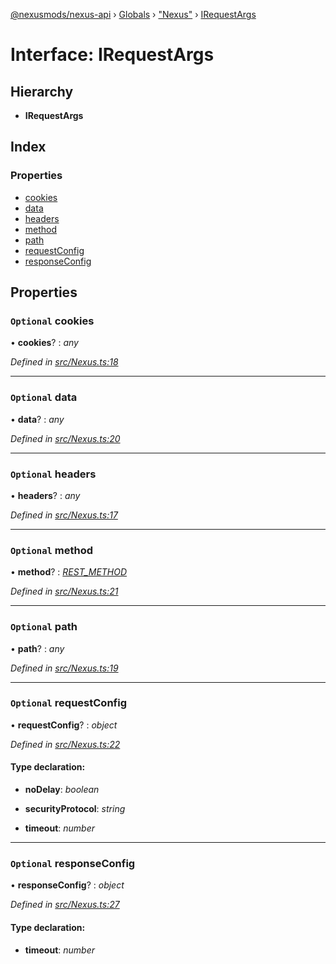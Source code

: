[@nexusmods/nexus-api](../README.md) › [Globals](../globals.md) › ["Nexus"](../modules/_nexus_.md) › [IRequestArgs](_nexus_.irequestargs.md)

# Interface: IRequestArgs

## Hierarchy

* **IRequestArgs**

## Index

### Properties

* [cookies](_nexus_.irequestargs.md#optional-cookies)
* [data](_nexus_.irequestargs.md#optional-data)
* [headers](_nexus_.irequestargs.md#optional-headers)
* [method](_nexus_.irequestargs.md#optional-method)
* [path](_nexus_.irequestargs.md#optional-path)
* [requestConfig](_nexus_.irequestargs.md#optional-requestconfig)
* [responseConfig](_nexus_.irequestargs.md#optional-responseconfig)

## Properties

### `Optional` cookies

• **cookies**? : *any*

*Defined in [src/Nexus.ts:18](https://github.com/Nexus-Mods/node-nexus-api/blob/3265db7/src/Nexus.ts#L18)*

___

### `Optional` data

• **data**? : *any*

*Defined in [src/Nexus.ts:20](https://github.com/Nexus-Mods/node-nexus-api/blob/3265db7/src/Nexus.ts#L20)*

___

### `Optional` headers

• **headers**? : *any*

*Defined in [src/Nexus.ts:17](https://github.com/Nexus-Mods/node-nexus-api/blob/3265db7/src/Nexus.ts#L17)*

___

### `Optional` method

• **method**? : *[REST_METHOD](../modules/_nexus_.md#rest_method)*

*Defined in [src/Nexus.ts:21](https://github.com/Nexus-Mods/node-nexus-api/blob/3265db7/src/Nexus.ts#L21)*

___

### `Optional` path

• **path**? : *any*

*Defined in [src/Nexus.ts:19](https://github.com/Nexus-Mods/node-nexus-api/blob/3265db7/src/Nexus.ts#L19)*

___

### `Optional` requestConfig

• **requestConfig**? : *object*

*Defined in [src/Nexus.ts:22](https://github.com/Nexus-Mods/node-nexus-api/blob/3265db7/src/Nexus.ts#L22)*

#### Type declaration:

* **noDelay**: *boolean*

* **securityProtocol**: *string*

* **timeout**: *number*

___

### `Optional` responseConfig

• **responseConfig**? : *object*

*Defined in [src/Nexus.ts:27](https://github.com/Nexus-Mods/node-nexus-api/blob/3265db7/src/Nexus.ts#L27)*

#### Type declaration:

* **timeout**: *number*
